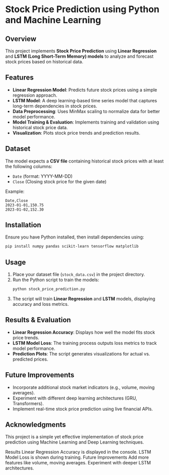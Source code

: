 # Stock Price Prediction using Python and Machine Learning

## Overview
This project implements **Stock Price Prediction** using **Linear Regression** and **LSTM (Long Short-Term Memory) models** to analyze and forecast stock prices based on historical data.

## Features
- **Linear Regression Model**: Predicts future stock prices using a simple regression approach.
- **LSTM Model**: A deep learning-based time series model that captures long-term dependencies in stock prices.
- **Data Preprocessing**: Uses MinMax scaling to normalize data for better model performance.
- **Model Training & Evaluation**: Implements training and validation using historical stock price data.
- **Visualization**: Plots stock price trends and prediction results.

## Dataset
The model expects a **CSV file** containing historical stock prices with at least the following columns:
- `Date` (format: YYYY-MM-DD)
- `Close` (Closing stock price for the given date)

Example:
```
Date,Close
2023-01-01,150.75
2023-01-02,152.30
```

## Installation
Ensure you have Python installed, then install dependencies using:
```bash
pip install numpy pandas scikit-learn tensorflow matplotlib
```

## Usage
1. Place your dataset file (`stock_data.csv`) in the project directory.
2. Run the Python script to train the models:
   ```bash
   python stock_price_prediction.py
   ```
3. The script will train **Linear Regression** and **LSTM** models, displaying accuracy and loss metrics.

## Results & Evaluation
- **Linear Regression Accuracy**: Displays how well the model fits stock price trends.
- **LSTM Model Loss**: The training process outputs loss metrics to track model performance.
- **Prediction Plots**: The script generates visualizations for actual vs. predicted prices.

## Future Improvements
- Incorporate additional stock market indicators (e.g., volume, moving averages).
- Experiment with different deep learning architectures (GRU, Transformers).
- Implement real-time stock price prediction using live financial APIs.

## Acknowledgments
This project is a simple yet effective implementation of stock price prediction using Machine Learning and Deep Learning techniques.

Results
Linear Regression Accuracy is displayed in the console.
LSTM Model Loss is shown during training.
Future Improvements
Add more features like volume, moving averages.
Experiment with deeper LSTM architectures.
